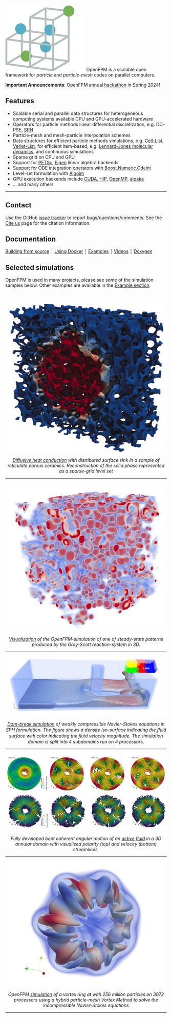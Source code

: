 <div class="col-md-5" markdown="1">

![](img/OpenFPM.png)
OpenFPM is a scalable open framework for _particle_ and _particle-mesh_ codes on parallel computers.

**Important Announcements**: OpenFPM annual [hackathon](hackathon24.md) in Spring 2024!

</div><div class="col-md-7" markdown="1">

## Features

* Scalable serial and parallel data structures for heterogeneous computing systems available CPU and GPU-accelerated hardware
* Operators for particle methods linear differential discretization, e.g. DC-PSE, [SPH](vector-example.md)
* Particle-mesh and mesh-particle interpolation schemes
* Data structures for efficient particle methods simulations, e.g. [Cell-List, Verlet-List](vector-example.md#ex2), for efficient item-based, e.g. [Lennard-Jones molecular dynamics](vector-example.md#ex6), and continuous simulations
* Sparse grid on CPU and GPU
* Support for [PETSc](https://petsc.org/), [Eigen](https://eigen.tuxfamily.org/index.php) linear algebra backends
* Support for ODE integration operators with [Boost.Numeric.Odeint](https://www.boost.org/doc/libs/1_82_0/libs/numeric/odeint/doc/html/index.html)
* Level-set formulation with [Algoim](https://algoim.github.io)
* GPU execution backends include [CUDA](https://developer.nvidia.com/cuda-toolkit), [HIP](https://rocm.docs.amd.com/projects/HIP/en/latest/), [OpenMP](https://www.openmp.org/), [alpaka](https://alpaka.readthedocs.io/en/latest/)
* ... and many others


</div><div class="col-md-12" markdown="1">

--- 

</div><div class="col-md-5" markdown="1">

## Contact

Use the GitHub [issue tracker](https://github.com/mosaic-group/openfpm/issues)
to report bugs/questions/comments. 
See the [Cite us](about.md) page for the citation information.

</div><div class="col-md-7" markdown="1">

## Documentation

[Building from source](building.md)
┊ [Using Docker](docker.md)
┊ [Examples](vector-example.md)
┊ [Videos](videos.md)
┊ [Doxygen](http://ppmcore.mpi-cbg.de/doxygen/openfpm/)


</div><div class="col-md-12" markdown="1">

## Selected simulations

OpenFPM is used in many projects, please see some of the simulation samples below. Other examples are available in the [Example section](vector-example.md).

</div><div class="col-md-12 bottom"></div>

<br>
<center>

<div class="col-md-5"  markdown="1">

![](img/gallery/sparse_grid_level_set.png)

*[Diffusive heat conduction](https://www.sciencedirect.com/science/article/pii/S1877750323001783) with distributed surface sink in a sample of reticulate porous ceramics. Reconstruction of the solid phase represented as a sparse-grid level set*

----

![](img/gallery/gs_alpha.png)

*[Visualization](vector-example.md) of the OpenFPM-simulation of one of steady-state patterns produced by the Gray-Scott reaction-system in 3D.*

----

</div><div class="col-md-7"  markdown="1">

![](img/gallery/dam_break.png)

*[Dam-break simulation](https://onlinelibrary.wiley.com/doi/10.1002/cpe.7870) of weakly compressible Navier-Stokes equations in SPH formulation. The ﬁgure shows a density iso-surface
indicating the ﬂuid surface with color indicating the ﬂuid velocity magnitude. The simulation domain is split into 4 subdomains run on 4 processors.*

----


![](img/gallery/active_fluid.png)

*Fully developed bent coherent angular motion of an [active fluid](https://pubs.aip.org/aip/pof/article/35/10/105155/2919100/A-numerical-solver-for-active-hydrodynamics-in) in a 3D annular domain with visualized polarity (top) and velocity (bottom) streamlines.*

----

![](img/gallery/vortex_ring.png)

*OpenFPM [simulation](vector-example.md) of a vortex ring at with 256 million particles on 3072 processors using a hybrid particle-mesh Vortex Method to solve the incompressible Navier-Stokes equations*

----

<!-- [![](img/gallery/workshop23/MBBBeam2D.png)](img/gallery/workshop23/MBBBeam2D.mp4) -->
<!-- 
[🎬](img/gallery/workshop23/MBBBeam2D.mp4)
*Topology optimization with [conformal meshes](https://computing.llnl.gov/projects/ethos-enabling-technologies-high-order-simulations) to maximize beam stiffness under a downward force on the right wall. Image courtesy of Ketan Mittal and Mathias Schmidt, as part of the 2023 MFEM Workshop Visualization Contest.*
 -->
<!-- ---- -->

</div>

</center>
